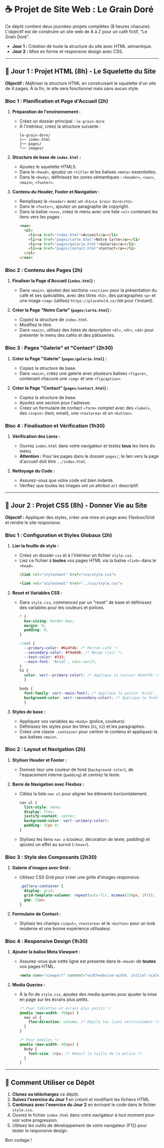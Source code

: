 # ☕ Projet de Site Web : Le Grain Doré

Ce dépôt contient deux journées-projets complètes (8 heures chacune). L'objectif est de construire un site web de A à Z pour un café fictif, "Le Grain Doré".

- **Jour 1 :** Création de toute la structure du site avec HTML sémantique.
- **Jour 2 :** Mise en forme et responsive design avec CSS.

---

## 📅 Jour 1 : Projet HTML (8h) - Le Squelette du Site

**Objectif :** Maîtriser la structure HTML en construisant le squelette d'un site de 4 pages. À la fin, le site sera fonctionnel mais sans aucun style.

### **Bloc 1 : Planification et Page d'Accueil (2h)**

1.  **Préparation de l'environnement :**
    - Créez un dossier principal : `le-grain-dore`
    - À l'intérieur, créez la structure suivante :
      ```
      le-grain-dore/
      ├── index.html
      ├── pages/
      └── images/
      ```

2.  **Structure de base de `index.html` :**
    - Ajoutez le squelette HTML5.
    - Dans le `<head>`, ajoutez un `<title>` et les balises `<meta>` essentielles.
    - Dans le `<body>`, définissez les zones sémantiques : `<header>`, `<nav>`, `<main>`, `<footer>`.

3.  **Contenu du Header, Footer et Navigation :**
    - Remplissez le `<header>` avec un `<h1>Le Grain Doré</h1>`.
    - Dans le `<footer>`, ajoutez un paragraphe de copyright.
    - Dans la balise `<nav>`, créez le menu avec une liste `<ul>` contenant les liens vers les pages :
      ```html
      <nav>
        <ul>
          <li><a href="index.html">Accueil</a></li>
          <li><a href="pages/carte.html">Notre Carte</a></li>
          <li><a href="pages/galerie.html">Galerie</a></li>
          <li><a href="pages/contact.html">Contact</a></li>
        </ul>
      </nav>
      ```

### **Bloc 2 : Contenu des Pages (2h)**

1.  **Finaliser la Page d'Accueil (`index.html`) :**
    - Dans `<main>`, ajoutez des sections `<section>` pour la présentation du café et ses spécialités, avec des titres `<h2>`, des paragraphes `<p>` et une image `<img>` (utilisez `https://placehold.co/300` pour l'instant).

2.  **Créer la Page "Notre Carte" (`pages/carte.html`) :**
    - Copiez la structure de `index.html`.
    - Modifiez le titre.
    - Dans `<main>`, utilisez des listes de description `<dl>`, `<dt>`, `<dd>` pour présenter le menu des cafés et des pâtisseries.

### **Bloc 3 : Pages "Galerie" et "Contact" (2h30)**

1.  **Créer la Page "Galerie" (`pages/galerie.html`) :**
    - Copiez la structure de base.
    - Dans `<main>`, créez une galerie avec plusieurs balises `<figure>`, contenant chacune une `<img>` et une `<figcaption>`.

2.  **Créer la Page "Contact" (`pages/contact.html`) :**
    - Copiez la structure de base.
    - Ajoutez une section pour l'adresse.
    - Créez un formulaire de contact `<form>` complet avec des `<label>`, des `<input>` (text, email), une `<textarea>` et un `<button>`.

### **Bloc 4 : Finalisation et Vérification (1h30)**

1.  **Vérification des Liens :**
    - Ouvrez `index.html` dans votre navigateur et testez **tous** les liens du menu.
    - **Attention :** Pour les pages dans le dossier `pages/`, le lien vers la page d'accueil doit être `../index.html`.

2.  **Nettoyage du Code :**
    - Assurez-vous que votre code est bien indenté.
    - Vérifiez que toutes les images ont un attribut `alt` descriptif.

---

## 🎨 Jour 2 : Projet CSS (8h) - Donner Vie au Site

**Objectif :** Appliquer des styles, créer une mise en page avec Flexbox/Grid et rendre le site responsive.

### **Bloc 1 : Configuration et Styles Globaux (2h)**

1.  **Lier la feuille de style :**
    - Créez un dossier `css` et à l'intérieur un fichier `style.css`.
    - Liez ce fichier à **toutes** vos pages HTML via la balise `<link>` dans le `<head>`.
      ```html
      <link rel="stylesheet" href="css/style.css">
      
      <link rel="stylesheet" href="../css/style.css">
      ```

2.  **Reset et Variables CSS :**
    - Dans `style.css`, commencez par un "reset" de base et définissez des variables pour les couleurs et polices.
      ```css
      * {
        box-sizing: border-box;
        margin: 0;
        padding: 0;
      }
      
      :root {
        --primary-color: #6a4f4b; /* Marron café */
        --secondary-color: #f4e8d8; /* Beige clair */
        --text-color: #333;
        --main-font: 'Arial', sans-serif;
      }
      h1 {
        color: var(--primary-color); /* Applique la couleur #6a4f4b */
        }

      body {
        font-family: var(--main-font); /* Applique la police 'Arial', sans-serif */
        background-color: var(--secondary-color); /* Applique le fond beige clair */
        }

      ```

3.  **Styles de base :**
    - Appliquez vos variables au `<body>` (police, couleurs).
    - Définissez les styles pour les titres (`h1`, `h2`) et les paragraphes.
    - Créez une classe `.container` pour centrer le contenu et appliquez-la aux balises `<main>`.

### **Bloc 2 : Layout et Navigation (2h)**

1.  **Styliser Header et Footer :**
    - Donnez-leur une couleur de fond (`background-color`), de l'espacement interne (`padding`) et centrez le texte.

2.  **Barre de Navigation avec Flexbox :**
    - Ciblez la liste `nav ul` pour aligner les éléments horizontalement.
      ```css
      nav ul {
        list-style: none;
        display: flex;
        justify-content: center;
        background-color: var(--primary-color);
        padding: 15px 0;
      }
      ```
    - Stylisez les liens `nav a` (couleur, décoration de texte, padding) et ajoutez un effet au survol (`:hover`).

### **Bloc 3 : Style des Composants (2h30)**

1.  **Galerie d'images avec Grid :**
    - Utilisez CSS Grid pour créer une grille d'images responsive.
      ```css
      .gallery-container {
        display: grid;
        grid-template-columns: repeat(auto-fit, minmax(250px, 1fr));
        gap: 15px;
      }
      ```

2.  **Formulaire de Contact :**
    - Stylisez les champs `<input>`, `<textarea>` et le `<button>` pour un look moderne et une bonne expérience utilisateur.

### **Bloc 4 : Responsive Design (1h30)**

1.  **Ajouter la balise Meta Viewport :**
    - Assurez-vous que cette ligne est présente dans le `<head>` de **toutes** vos pages HTML.
      ```html
      <meta name="viewport" content="width=device-width, initial-scale=1.0">
      ```

2.  **Media Queries :**
    - À la fin de `style.css`, ajoutez des media queries pour ajuster la mise en page sur les écrans plus petits.
      ```css
      /* Pour tablettes et écrans plus petits */
      @media (max-width: 768px) {
        nav ul {
          flex-direction: column; /* Empile les liens verticalement */
        }
      }
      
      /* Pour mobiles */
      @media (max-width: 480px) {
        body {
          font-size: 14px; /* Réduit la taille de la police */
        }
      }
      ```

---

## 🚀 Comment Utiliser ce Dépôt

1.  **Clonez ou téléchargez** ce dépôt.
2.  **Suivez l'exercice du Jour 1** en créant et modifiant les fichiers HTML.
3.  **Continuez avec l'exercice du Jour 2** en écrivant le code dans le fichier `style.css`.
4.  Ouvrez le fichier `index.html` dans votre navigateur à tout moment pour voir votre progression.
5.  Utilisez les outils de développement de votre navigateur (F12) pour tester le responsive design.

Bon codage !
